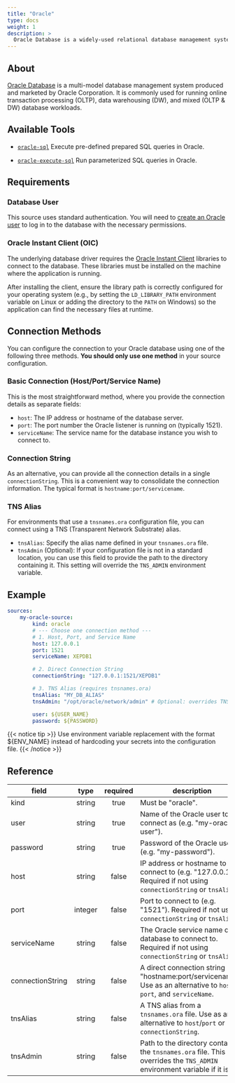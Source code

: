 ```yaml
---
title: "Oracle"
type: docs
weight: 1
description: >
  Oracle Database is a widely-used relational database management system.
---
```


## About

[Oracle Database][oracle-docs] is a multi-model database management system produced and marketed by Oracle Corporation. It is commonly used for running online transaction processing (OLTP), data warehousing (DW), and mixed (OLTP & DW) database workloads.

[oracle-docs]: https://www.oracle.com/database/

## Available Tools

- [`oracle-sql`](../tools/oracle/oracle-sql.md)
  Execute pre-defined prepared SQL queries in Oracle.

- [`oracle-execute-sql`](../tools/oracle/oracle-execute-sql.md)
  Run parameterized SQL queries in Oracle.

## Requirements

### Database User

This source uses standard authentication. You will need to [create an Oracle user][oracle-users] to log in to the database with the necessary permissions.

[oracle-users]:
    https://docs.oracle.com/en/database/oracle/oracle-database/21/sqlrf/CREATE-USER.html

### Oracle Instant Client (OIC)

The underlying database driver requires the [Oracle Instant Client][oracle-ic] libraries to connect to the database. These libraries must be installed on the machine where the application is running.

After installing the client, ensure the library path is correctly configured for your operating system (e.g., by setting the `LD_LIBRARY_PATH` environment variable on Linux or adding the directory to the `PATH` on Windows) so the application can find the necessary files at runtime.

[oracle-ic]: https://www.oracle.com/database/technologies/instant-client/downloads.html

## Connection Methods

You can configure the connection to your Oracle database using one of the following three methods. **You should only use one method** in your source configuration.

### Basic Connection (Host/Port/Service Name)

This is the most straightforward method, where you provide the connection details as separate fields:

- `host`: The IP address or hostname of the database server.
- `port`: The port number the Oracle listener is running on (typically 1521).
- `serviceName`: The service name for the database instance you wish to connect to.

### Connection String

As an alternative, you can provide all the connection details in a single `connectionString`. This is a convenient way to consolidate the connection information. The typical format is `hostname:port/servicename`.

### TNS Alias

For environments that use a `tnsnames.ora` configuration file, you can connect using a TNS (Transparent Network Substrate) alias.

- `tnsAlias`: Specify the alias name defined in your `tnsnames.ora` file.
- `tnsAdmin` (Optional): If your configuration file is not in a standard location, you can use this field to provide the path to the directory containing it. This setting will override the `TNS_ADMIN` environment variable.

## Example

```yaml
sources:
    my-oracle-source:
        kind: oracle
        # --- Choose one connection method ---
        # 1. Host, Port, and Service Name
        host: 127.0.0.1
        port: 1521
        serviceName: XEPDB1

        # 2. Direct Connection String
        connectionString: "127.0.0.1:1521/XEPDB1"

        # 3. TNS Alias (requires tnsnames.ora)
        tnsAlias: "MY_DB_ALIAS"
        tnsAdmin: "/opt/oracle/network/admin" # Optional: overrides TNS_ADMIN env var

        user: ${USER_NAME}
        password: ${PASSWORD}

```

{{< notice tip >}}
Use environment variable replacement with the format ${ENV_NAME}
instead of hardcoding your secrets into the configuration file.
{{< /notice >}}

## Reference

| **field**        | **type** | **required** | **description**                                                                                                             |
|------------------|:--------:|:------------:|-----------------------------------------------------------------------------------------------------------------------------|
| kind             |  string  |     true     | Must be "oracle".                                                                                                           |
| user             |  string  |     true     | Name of the Oracle user to connect as (e.g. "my-oracle-user").                                                              |
| password         |  string  |     true     | Password of the Oracle user (e.g. "my-password").                                                                           |
| host             |  string  |    false     | IP address or hostname to connect to (e.g. "127.0.0.1"). Required if not using `connectionString` or `tnsAlias`.            |
| port             | integer  |    false     | Port to connect to (e.g. "1521"). Required if not using `connectionString` or `tnsAlias`.                                   |
| serviceName      |  string  |    false     | The Oracle service name of the database to connect to. Required if not using `connectionString` or `tnsAlias`.              |
| connectionString |  string  |    false     | A direct connection string (e.g. "hostname:port/servicename"). Use as an alternative to `host`, `port`, and `serviceName`.  |
| tnsAlias         |  string  |    false     | A TNS alias from a `tnsnames.ora` file. Use as an alternative to `host`/`port` or `connectionString`.                       |
| tnsAdmin         |  string  |    false     | Path to the directory containing the `tnsnames.ora` file. This overrides the `TNS_ADMIN` environment variable if it is set. |
